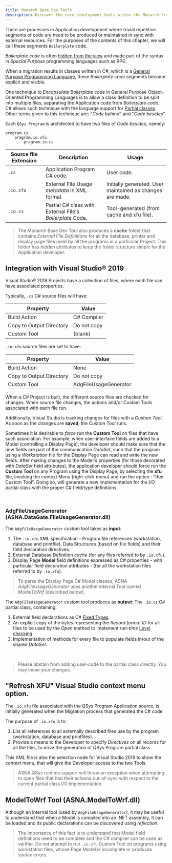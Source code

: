 ```yaml
---
title: Monarch Base Dev Tools
description: Discover the core development tools within the Monarch framework, designed to streamline and enhance the development process. This guide covers the essential tools and their functionalities, providing insights on how to effectively utilize them in Monarch-based projects.
---
```


There are processes in Application development where trivial repetitive segments of code are need to be produced or maintained in sync with external resources. For the purposes of the contents of this chapter, we will call these segments `boilerplate` code.

*Boilerplate code* is often [hidden from the view](/concepts/program-structure/rpg-language-files.html) and made part of the syntax in *Special Purpose* programming languages such as RPG.

When a migration results in classes written in C#, which is a [General Purpose Programming Language](https://en.wikipedia.org/wiki/General-purpose_programming_language),  these *Boilerplate code* segments become explicit and visible.

One technique to *Encapsulate Boilerplate code* in General Purpose Object-Oriented Programming Languages is to allow a class definition to be split into multiple files, separating the Application code from *Boilerplate code*. C# allows such technique with the language support for [Partial classes](https://docs.microsoft.com/en-us/dotnet/csharp/programming-guide/classes-and-structs/partial-classes-and-methods). Other terms given to this technique are: "*Code behind*" and "*Code besides*".

Each `QSys Program` is architected to have two files of *Code besides*, namely:

```
program.cs
    pragram.io.xfu
        pragram.io.cs
```

| Source file Extension | Description                                               | Usage                |
| --------------------- | --------------------------------------------------------- | -------------------- |
| `.cs`                 | Application Program C# code.                              | User code.           |
| `.io.xfu`             | External File Usage *metadata* in XML format                 | Initially generated. User maintained as changes are made. |
| `.io.cs`              | Partial C# class with External File's *Boilerplate* Code. | Tool-generated (from cache and xfu file). |


> The Monarch Base Dev Tool also produces a **cache** folder that contains *External File Definitions* for all the database, printer and display page files used by all the programs in a particular Project. This folder has *hidden* attributes to keep the folder structure simple for the Application developer.

## Integration with Visual Studio&reg; 2019

Visual Studio&reg; 2019 Projects have a collection of files, where each file can have associated properties.

Typically, `.cs` C# source files will have:

| Property                 | Value         |
| ------------------------ | ------------- | 
| Build Action             | C# Compiler   |
| Copy to Output Directory | Do not copy   |
| Custom Tool              | (blank)       |

`.io.xfu` source files are set to have:

| Property                 | Value                    |
| ------------------------ | ------------------------ |  
| Build Action             | None                     |
| Copy to Output Directory | Do not copy              |
| Custom Tool              | AdgFileUsageGenerator    |

When a C# Project is built, the different source files are checked for changes. When source file changes, the actions and/or Custom Tools associated with each file run.

Additionally, Visual Studio is tracking changes for files with a *Custom Tool*. As soon as the changes are **saved**, the *Custom Tool* runs.

Sometimes it is desirable to *force* run the **Custom Tool** on files that have such association. For example, when user-interface fields are added to a Model (controlling a Display Page), the developer should make sure that the new fields are part of the communication *DataSet*, such that the program using a *Workstation* file for the Display Page can read and write the new fields. After making changes to the Model's properties (for those decorated with *DataSet* field attributes), the application developer should force run the **Custom Tool** on any Program using the Display Page, by selecting the **xfu** file, invoking the context Menu (right-click menu) and run the option : "Run Custom Tool". Doing so, will generate a new implementation for the *I/O* partial class with the proper C# field/type definitions.

<br>

### AdgFileUsageGenerator (ASNA.DataGate.FileUsageGenerator.dll)

The `AdgFileUsageGenerator` custom tool takes as **input**:

1. The `.io.xfu` XML specification - Program file references (workstation, database and printfile), Data Structures (based on file fields) and their field declaration directives.
2. External Database Definition *cache* (for any files referred to by `.io.xfu`).
3. Display Page **Model** field definitions expressed as C# properties - with particular field decoration attributes - (for all the workstation files referred to by `.io.xfu`).

> To parse the Display Page C# Model classes, ASNA *AdgFileUsageGenerator* uses another internal Tool named *ModelToWrf* (described below).

The `AdgFileUsageGenerator` custom tool produces as **output**: The `.io.cs` C# partial class, containing:

1. External field declarations as C# [Fixed Types](https://asnaqsys.github.io/concepts/program-structure/qsys-fixedtypes.html).
2. An explicit copy of the bytes representing the *Record format ID* for all files to be used by the *Open* method to implement *run-time* [Level checking](https://www.ibm.com/docs/en/i/7.2?topic=files-level-checking).
3. Implementation of methods for every file to populate fields in/out of the shared *DataSet*.

<br>

> Please abstain from adding user-code to the partial class directly. You may loose your changes.

## "Refresh XFU" Visual Studio context menu option.

The `.io.xfu` file associated with the QSys Program Application source, is initially generated when the Migration process that generated the C# code.

The purpose of `.io.xfu` is to:

1. List all references to all externally described files use by the program (workstation, database and printfiles).
2. Provide a means to the Developer to specify *Directives* on all records for all the files, to drive the generation of QSys Program partial class.

This XML file is also the selection node for Visual Studio 2019 to show the *context menu*, that will give the Developer access to the two Tools.

> ASNA.QSys runtime support will throw an exception when attempting to open files that had their schema out-of-sync with respect to the current partial class I/O implementation.

## ModelToWrf Tool (ASNA.ModelToWrf.dll)

Although an internal tool (used by `AdgFileUsageGenerator`), it may be useful to understand that when a Model is compiled into an .NET assembly, it can be loaded and its public declarations can be discovered using *reflection*.

> The importance of this fact is to understand that Model field definitions need to be complete and the C# compiler can be used as verifier. Do not attempt to run `.io.xfu` Custom Tool on programs using workstation files, whose Page Model is incomplete or produces syntax errors.